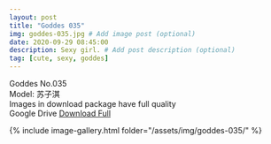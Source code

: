 ```yaml
---
layout: post
title: "Goddes 035"
img: goddes-035.jpg # Add image post (optional)
date: 2020-09-29 08:45:00
description: Sexy girl. # Add post description (optional)
tag: [cute, sexy, goddes]
---
```

Goddes No.035  
Model: 苏子淇                   
Images in download package have full quality                    
Google Drive [Download Full](http://gestyy.com/eeC8G4)

{% include image-gallery.html folder="/assets/img/goddes-035/" %}
